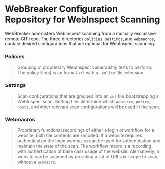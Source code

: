 # WebBreaker Configuration Repository for WebInspect Scanning
WebBreaker administers WebInspect scanning from a mutually exclussive remote GIT repo.  The three directories `policies`, `settings`, and `webmacros`, contain desired configurations that are optional for WebInspect scanning.

### Policies
> Grouping of proprietary WebInspect vulnerabiltiy tests to perform.  The policy file(s) is an format `xml` with a `.policy` file extension.

### Settings
> Scan configurations that are grouped into an `xml` file, bootstrapping a WebInspect scan.  Setting files determine which `webmacro`, `policy`, `hosts`, and other relevant scan configurations will be used in the scan.

### Webmacros
> Proprietary functional recordings of either a login or workflow for a website, both file contents are encoded.  If a website requires authentication the login webmacro can be used for authentication and maintain the state of the scan.  The workflow macro is a recording with authentication of base case usage of the website.  Alernatively, a website can be scanned by providing a list of URLs in-scope to scan, without a `webmacro`.
